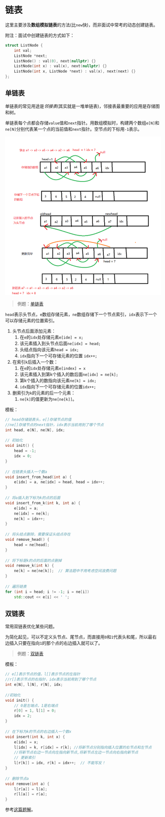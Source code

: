 # 链表

这里主要涉及**数组模拟链表**的方法(比`new`快)，而非面试中常考的动态创建链表。

附注：面试中创建链表的方式如下：

```C++
struct ListNode {
    int val;
    ListNode *next;
    ListNode() : val(0), next(nullptr) {}
    ListNode(int x) : val(x), next(nullptr) {}
    ListNode(int x, ListNode *next) : val(x), next(next) {}
};
```

## 单链表

单链表的常见用途是*邻接表*(其实就是一堆单链表)，邻接表最重要的应用是存储图和树。

单链表每个点都会存储`value`值和`next`指针。用数组模拟时，构建两个数组`e[N]`和`ne[N]`分别代表某一个点的当前值和`next`指针。空节点的下标用`-1`表示。

![链表](../../images/Linked_List.png)

> 例题：[单链表](./single_linked_list.cpp)

`head`表示头节点，`e`数组存储元素，`ne`数组存储下一个节点索引，`idx`表示下一个可以存储元素的位置索引。

1. 头节点后面添加元素：
    1. 在`e`的`idx`处存储元素`e[ide] = x;`
    2. 该元素插入到头节点后面`ne[idx] = head;`
    3. 头结点指向该元素`head = idx;`
    4. `idx`指向下一个可存储元素的位置 `idx++;`
2. 在索引`k`后插入一个数：
    1. 在`e`的`idx`处存储元素`e[index] = x`
    2. 该元素插入到第k个插入的数后面`ne[idx] = ne[k];`
    3. 第k个插入的数指向该元素`ne[k] = idx;`
    4.  `idx`指向下一个可存储元素的位置`idx++;`
3.  删索引为`k`的元素的后一个元素：
    1.  `ne[k]`的值更新为`ne[ne[k]]`。

模板：

```C++
// head存储链表头，e[]存储节点的值
//ne[]存储节点的next指针，idx表示当前用到了哪个节点
int head, e[N], ne[N], idx;

// 初始化
void init() {
    head = -1;
    idx = 0;
}

// 在链表头插入一个数a
void insert_from_head(int a) {
    e[idx] = a, ne[idx] = head, head = idx++;
}

// 将a插入到下标为k的点的后面
void insert_from_k(int k, int a) {
    e[idx] = a;
    ne[idx] = ne[k];
    ne[k] = idx++;
}

// 将头结点删除，需要保证头结点存在
void remove_head() {
    head = ne[head];
}

// 将下标是k的点的后面的点删掉
void remove_k(int k) {
    ne[k] = ne[ne[k]];  // 算法题中不用考虑空间浪费问题
}

// 遍历链表
for (int i = head; i != -1; i = ne[i]) 
    std::cout << e[i] << ' ';
```

## 双链表

常用双链表优化某些问题。

为简化起见，可以不定义头节点、尾节点，而直接用`0`和`1`代表头和尾，所以最右边插入只要在指向`1`的那个点的右边插入就可以了。

> 例题：[双链表](./double_linked_list.cpp)

模板：

```C++
// e[]表示节点的值，l[]表示节点的左指针
//r[]表示节点的右指针，idx表示当前用到了哪个节点
int e[N], l[N], r[N], idx;

//初始化
void init() {
    // 0是左端点，1是右端点
    r[0] = 1, l[1] = 0;
    idx = 2;
}

// 在下标为k的节点的右边插入一个数x
void insert(int k, int x) {
    e[idx] = x;
    l[idx] = k, r[idx] = r[k]; //将新节点分别指向插入位置的右节点和左节点
    //将新节点右边一节点向左指向新节点,将新节点左边一节点向右指向新节点
    // 更新索引
    l[r[k]] = idx, r[k] = idx++;  // 不能写反！
}

// 删除节点a
void remove(int a) {
    l[r[a]] = l[a];
    r[l[a]] = r[a];
}
```

参考[这篇题解](https://www.acwing.com/solution/content/211726/)。
